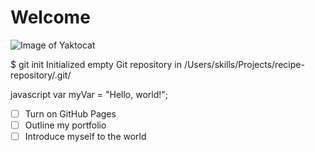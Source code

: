 # Welcome
![Image of Yaktocat](https://octodex.github.com/images/yaktocat.png)

$ git init
Initialized empty Git repository in /Users/skills/Projects/recipe-repository/.git/

javascript
var myVar = "Hello, world!";

- [ ] Turn on GitHub Pages
- [ ] Outline my portfolio
- [ ] Introduce myself to the world
